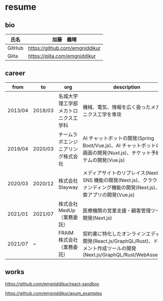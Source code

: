 # resume

## bio

| 氏名   | 加藤　義晴                     |
| ------ | ------------------------------ |
| GitHub | https://github.com/emgniddikur |
| Qiita  | https://qiita.com/emgniddikur  |

## career

| from    | to      | org                                  | description                                                                                                                         |
| ------- | ------- | ------------------------------------ | ----------------------------------------------------------------------------------------------------------------------------------- |
| 2013/04 | 2018/03 | 名城大学理工学部メカトロニクス工学科 | 機械、電気、情報を広く扱ったメカトロニクス工学を専攻                                                                                |
| 2019/04 | 2020/03 | チームラボエンジニアリング株式会社   | AI チャットボットの開発(Spring Boot/Vue.js)、AI チャットボットの管理画面の開発(Nuxt.js)、チケット予約システムの開発(Vue.js)         |
| 2020/03 | 2020/12 | 株式会社 Stayway                     | メディアサイトのリプレイス(Next.js)、SNS 機能の開発(Next.js)、クラウドファンディング機能の開発(Next.js)、宿検索アプリの開発(Vue.js) |
| 2021/01 | 2021/07 | 株式会社 MedUp（業務委託）           | 医療機関の営業支援・顧客管理ツールの開発(Next.js)                                                                                   |
| 2021/07 | ~       | FRAIM 株式会社（業務委託）           | 契約書に特化したオンラインエディタの開発(React.js/GraphQL/Rust)、ドキュメント作成ツールの開発(Next.js/GraphQL/Rust/WebAssembly)     |

## works

https://github.com/emgniddikur/react-sandbox

https://github.com/emgniddikur/axum_examples
